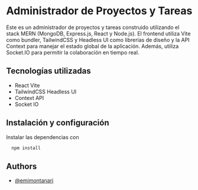 # Administrador de Proyectos y Tareas

Este es un administrador de proyectos y tareas construido utilizando el stack MERN (MongoDB, Express.js, React y Node.js). El frontend utiliza Vite como bundler, TailwindCSS y Headless UI como librerías de diseño y la API Context para manejar el estado global de la aplicación. Además, utiliza Socket.IO para permitir la colaboración en tiempo real.

## Tecnologías utilizadas
- React Vite
- TailwindCSS Headless UI
- Context API
- Socket IO




## Instalación y configuración

Instalar las dependencias con

```bash
  npm install
```


## Authors

- [@emimontanari](https://www.github.com/emimontanari)